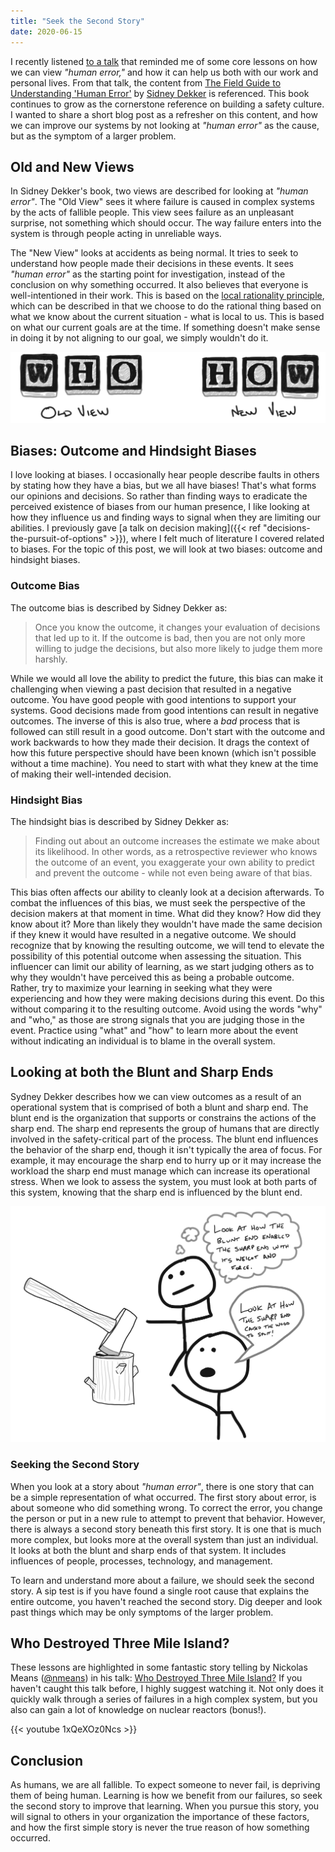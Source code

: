 ```yaml
---
title: "Seek the Second Story"
date: 2020-06-15
---
```


I recently listened [to a talk](#who-destroyed-three-mile-island) that reminded me of some core lessons on how we can view _"human error,"_ and how it can help us both with our work and personal lives. From that talk, the content from [The Field Guide to Understanding 'Human Error'](https://www.oreilly.com/library/view/the-field-guide/9781317031833/) by [Sidney Dekker](https://en.wikipedia.org/wiki/Sidney_Dekker) is referenced. This book continues to grow as the cornerstone reference on building a safety culture. I wanted to share a short blog post as a refresher on this content, and how we can improve our systems by not looking at _"human error"_ as the cause, but as the symptom of a larger problem.

## Old and New Views

In Sidney Dekker's book, two views are described for looking at _"human error"_. The "Old View" sees it where failure is caused in complex systems by the acts of fallible people. This view sees failure as an unpleasant surprise, not something which should occur. The way failure enters into the system is through people acting in unreliable ways.

The "New View" looks at accidents as being normal. It tries to seek to understand how people made their decisions in these events. It sees _"human error"_ as the starting point for investigation, instead of the conclusion on why something occurred. It also believes that everyone is well-intentioned in their work. This is based on the [local rationality principle](https://en.wikipedia.org/wiki/Principle_of_rationality), which can be described in that we choose to do the rational thing based on what we know about the current situation - what is local to us. This is based on what our current goals are at the time. If something doesn't make sense in doing it by not aligning to our goal, we simply wouldn't do it.

![](/img/old-new-view.png)

## Biases: Outcome and Hindsight Biases

I love looking at biases. I occasionally hear people describe faults in others by stating how they have a bias, but we all have biases! That's what forms our opinions and decisions. So rather than finding ways to eradicate the perceived existence of biases from our human presence, I like looking at how they influence us and finding ways to signal when they are limiting our abilities. I previously gave [a talk on decision making]({{< ref "decisions-the-pursuit-of-options" >}}), where I felt much of literature I covered related to biases. For the topic of this post, we will look at two biases: outcome and hindsight biases.

### Outcome Bias

The outcome bias is described by Sidney Dekker as:

> Once you know the outcome, it changes your evaluation of decisions that led up to it. If the outcome is bad, then you are not only more willing to judge the decisions, but also more likely to judge them more harshly.

While we would all love the ability to predict the future, this bias can make it challenging when viewing a past decision that resulted in a negative outcome. You have good people with good intentions to support your systems. Good decisions made from good intentions can result in negative outcomes. The inverse of this is also true, where a _bad_ process that is followed can still result in a good outcome. Don't start with the outcome and work backwards to how they made their decision. It drags the context of how this future perspective should have been known (which isn't possible without a time machine). You need to start with what they knew at the time of making their well-intended decision.

### Hindsight Bias

The hindsight bias is described by Sidney Dekker as:

> Finding out about an outcome increases the estimate we make about its likelihood. In other words, as a retrospective reviewer who knows the outcome of an event, you exaggerate your own ability to predict and prevent the outcome - while not even being aware of that bias.

This bias often affects our ability to cleanly look at a decision afterwards. To combat the influences of this bias, we must seek the perspective of the decision makers at that moment in time. What did they know? How did they know about it? More than likely they wouldn't have made the same decision if they knew it would have resulted in a negative outcome. We should recognize that by knowing the resulting outcome, we will tend to elevate the possibility of this potential outcome when assessing the situation. This influencer can limit our ability of learning, as we start judging others as to why they wouldn't have perceived this as being a probable outcome. Rather, try to maximize your learning in seeking what they were experiencing and how they were making decisions during this event. Do this without comparing it to the resulting outcome. Avoid using the words "why" and "who," as those are strong signals that you are judging those in the event. Practice using "what" and "how" to learn more about the event without indicating an individual is to blame in the overall system.

## Looking at both the Blunt and Sharp Ends

Sydney Dekker describes how we can view outcomes as a result of an operational system that is comprised of both a blunt and sharp end. The blunt end is the organization that supports or constrains the actions of the sharp end. The sharp end represents the group of humans that are directly involved in the safety-critical part of the process. The blunt end influences the behavior of the sharp end, though it isn't typically the area of focus. For example, it may encourage the sharp end to hurry up or it may increase the workload the sharp end must manage which can increase its operational stress.  When we look to assess the system, you must look at both parts of this system, knowing that the sharp end is influenced by the blunt end.

![](/img/blunt-and-sharp-ends.png)

### Seeking the Second Story

When you look at a story about _"human error"_, there is one story that can be a simple representation of what occurred. The first story about error, is about someone who did something wrong. To correct the error, you change the person or put in a new rule to attempt to prevent that behavior. However, there is always a second story beneath this first story. It is one that is much more complex, but looks more at the overall system than just an individual. It looks at both the blunt and sharp ends of that system. It includes influences of people, processes, technology, and management.

To learn and understand more about a failure, we should seek the second story. A sip test is if you have found a single root cause that explains the entire outcome, you haven't reached the second story. Dig deeper and look past things which may be only symptoms of the larger problem.

## Who Destroyed Three Mile Island?

These lessons are highlighted in some fantastic story telling by Nickolas Means ([@nmeans](https://twitter.com/nmeans)) in his talk: [Who Destroyed Three Mile Island?](https://www.youtube.com/watch?v=1xQeXOz0Ncs) If you haven't caught this talk before, I highly suggest watching it. Not only does it quickly walk through a series of failures in a high complex system, but you also can gain a lot of knowledge on nuclear reactors (bonus!).

{{< youtube 1xQeXOz0Ncs >}}

## Conclusion

As humans, we are all fallible. To expect someone to never fail, is depriving them of being human. Learning is how we benefit from our failures, so seek the second story to improve that learning. When you pursue this story, you will signal to others in your organization the importance of these factors, and how the first simple story is never the true reason of how something occurred.
